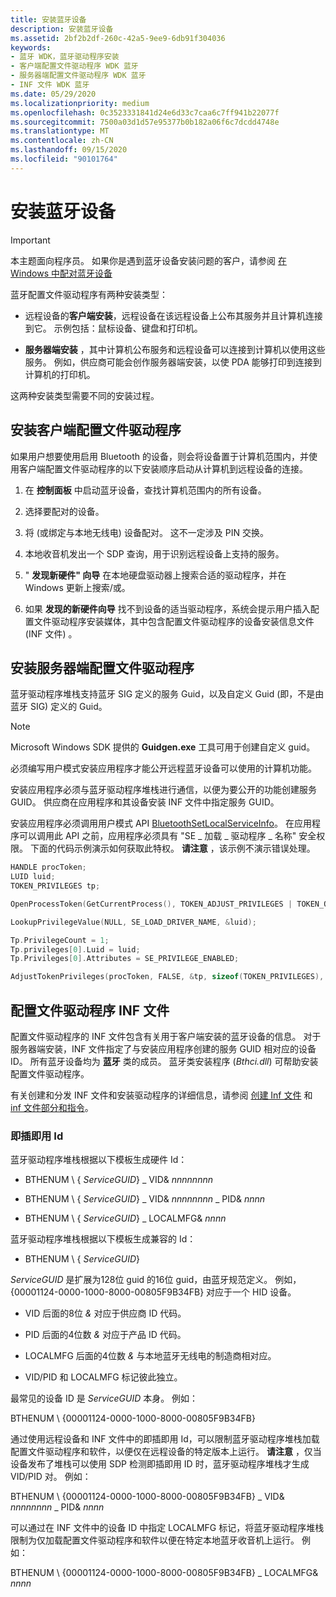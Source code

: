 ```yaml
---
title: 安装蓝牙设备
description: 安装蓝牙设备
ms.assetid: 2bf2b2df-260c-42a5-9ee9-6db91f304036
keywords:
- 蓝牙 WDK，蓝牙驱动程序安装
- 客户端配置文件驱动程序 WDK 蓝牙
- 服务器端配置文件驱动程序 WDK 蓝牙
- INF 文件 WDK 蓝牙
ms.date: 05/29/2020
ms.localizationpriority: medium
ms.openlocfilehash: 0c3523331841d24e6d33c7caa6c7ff941b22077f
ms.sourcegitcommit: 7500a03d1d57e95377b0b182a06f6c7dcdd4748e
ms.translationtype: MT
ms.contentlocale: zh-CN
ms.lasthandoff: 09/15/2020
ms.locfileid: "90101764"
---
```

# <a name="installing-a-bluetooth-device"></a>安装蓝牙设备

> [!IMPORTANT]
> 本主题面向程序员。 如果你是遇到蓝牙设备安装问题的客户，请参阅 [在 Windows 中配对蓝牙设备](https://support.microsoft.com/help/15290/windows-connect-bluetooth-device)

蓝牙配置文件驱动程序有两种安装类型：

- 远程设备的**客户端安装**，远程设备在该远程设备上公布其服务并且计算机连接到它。 示例包括：鼠标设备、键盘和打印机。

- **服务器端安装** ，其中计算机公布服务和远程设备可以连接到计算机以使用这些服务。 例如，供应商可能会创作服务器端安装，以使 PDA 能够打印到连接到计算机的打印机。

这两种安装类型需要不同的安装过程。

## <a name="installing-a-client-side-profile-driver"></a>安装客户端配置文件驱动程序

如果用户想要使用启用 Bluetooth 的设备，则会将设备置于计算机范围内，并使用客户端配置文件驱动程序的以下安装顺序启动从计算机到远程设备的连接。

1. 在 **控制面板** 中启动蓝牙设备，查找计算机范围内的所有设备。

2. 选择要配对的设备。

3. 将 (或绑定与本地无线电) 设备配对。 这不一定涉及 PIN 交换。

4. 本地收音机发出一个 SDP 查询，用于识别远程设备上支持的服务。

5. " **发现新硬件" 向导** 在本地硬盘驱动器上搜索合适的驱动程序，并在 Windows 更新上搜索/或。

6. 如果 **发现的新硬件向导** 找不到设备的适当驱动程序，系统会提示用户插入配置文件驱动程序安装媒体，其中包含配置文件驱动程序的设备安装信息文件 (INF 文件) 。

## <a name="installing-a-server-side-profile-driver"></a>安装服务器端配置文件驱动程序

蓝牙驱动程序堆栈支持蓝牙 SIG 定义的服务 Guid，以及自定义 Guid (即，不是由蓝牙 SIG) 定义的 Guid。

> [!NOTE]
> Microsoft Windows SDK 提供的 **Guidgen.exe** 工具可用于创建自定义 guid。

必须编写用户模式安装应用程序才能公开远程蓝牙设备可以使用的计算机功能。

安装应用程序必须与蓝牙驱动程序堆栈进行通信，以便为要公开的功能创建服务 GUID。 供应商在应用程序和其设备安装 INF 文件中指定服务 GUID。

安装应用程序必须调用用户模式 API [BluetoothSetLocalServiceInfo](/windows/win32/api/bluetoothapis/nf-bluetoothapis-bluetoothsetlocalserviceinfo)。 在应用程序可以调用此 API 之前，应用程序必须具有 "SE \_ 加载 \_ 驱动程序 \_ 名称" 安全权限。 下面的代码示例演示如何获取此特权。 **请注意** ，该示例不演示错误处理。

```cpp
HANDLE procToken;
LUID luid;
TOKEN_PRIVILEGES tp;

OpenProcessToken(GetCurrentProcess(), TOKEN_ADJUST_PRIVILEGES | TOKEN_QUERY, &procToken);

LookupPrivilegeValue(NULL, SE_LOAD_DRIVER_NAME, &luid);

Tp.PrivilegeCount = 1;
Tp.privileges[0].Luid = luid;
Tp.Privileges[0].Attributes = SE_PRIVILEGE_ENABLED;

AdjustTokenPrivileges(procToken, FALSE, &tp, sizeof(TOKEN_PRIVILEGES), (PTOKEN_PRIVILEGES) NULL, (PDWORD)NULL)
```

## <a name="profile-driver-inf-file"></a>配置文件驱动程序 INF 文件

配置文件驱动程序的 INF 文件包含有关用于客户端安装的蓝牙设备的信息。 对于服务器端安装，INF 文件指定了与安装应用程序创建的服务 GUID 相对应的设备 ID。 所有蓝牙设备均为 **蓝牙** 类的成员。 蓝牙类安装程序 (*Bthci.dll*) 可帮助安装配置文件驱动程序。

有关创建和分发 INF 文件和安装驱动程序的详细信息，请参阅 [创建 Inf 文件](../install/overview-of-inf-files.md) 和 [inf 文件部分和指令](../install/index.md)。

### <a name="plug-and-play-ids"></a>即插即用 Id

蓝牙驱动程序堆栈根据以下模板生成硬件 Id：

- BTHENUM \\ { *ServiceGUID*} \_ VID& *nnnnnnnn*

- BTHENUM \\ { *ServiceGUID*} \_ VID& *nnnnnnnn* \_ PID& *nnnn*

- BTHENUM \\ { *ServiceGUID*} \_ LOCALMFG& *nnnn*

蓝牙驱动程序堆栈根据以下模板生成兼容的 Id：

- BTHENUM \\ { *ServiceGUID*}

*ServiceGUID* 是扩展为128位 guid 的16位 guid，由蓝牙规范定义。 例如，{00001124-0000-1000-8000-00805F9B34FB} 对应于一个 HID 设备。

- VID 后面的8位 *&* 对应于供应商 ID 代码。

- PID 后面的4位数 *&* 对应于产品 ID 代码。

- LOCALMFG 后面的4位数 *&* 与本地蓝牙无线电的制造商相对应。

- VID/PID 和 LOCALMFG 标记彼此独立。

最常见的设备 ID 是 *ServiceGUID* 本身。 例如：

BTHENUM \\ {00001124-0000-1000-8000-00805F9B34FB}

通过使用远程设备和 INF 文件中的即插即用 Id，可以限制蓝牙驱动程序堆栈加载配置文件驱动程序和软件，以便仅在远程设备的特定版本上运行。 **请注意** ，仅当设备发布了堆栈可以使用 SDP 检测即插即用 ID 时，蓝牙驱动程序堆栈才生成 VID/PID 对。 例如：

BTHENUM \\ {00001124-0000-1000-8000-00805F9B34FB} \_ VID& *nnnnnnnn* \_ PID& *nnnn*

可以通过在 INF 文件中的设备 ID 中指定 LOCALMFG 标记，将蓝牙驱动程序堆栈限制为仅加载配置文件驱动程序和软件以便在特定本地蓝牙收音机上运行。 例如：

BTHENUM \\ {00001124-0000-1000-8000-00805F9B34FB} \_ LOCALMFG& *nnnn*